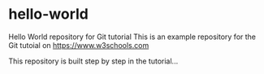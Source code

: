 # hello-world
Hello World repository for Git tutorial
This is an example repository for the Git tutoial on https://www.w3schools.com

This repository is built step by step in the tutorial...